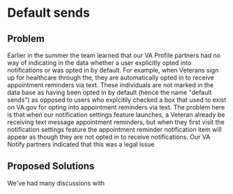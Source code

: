 # Default sends

## Problem
Earlier in the summer the team learned that our VA Profile partners had no way of indicating in the data whether a user explicitly opted into notifications or was opted in by default. For example, when Veterans sign up for healthcare through the, they are automatically opted in to receive appointment reminders via text. These individuals are not marked in the data base as having been opted in by default (hence the name "default sends") as opposed to users who explcitily checked a box that used to exist on VA.gov for opting into appointment reminders via text. The problem here is that when our notification settings feature launches, a Veteran already be receiving text message appointment reminders, but when they first visit the notification settings feature the appointment reminder notification item will appear as though they are not opted in to receive notifications. 
Our VA Notify partners indicated that this was a legal issue

## Proposed Solutions
We've had many discussions with 

